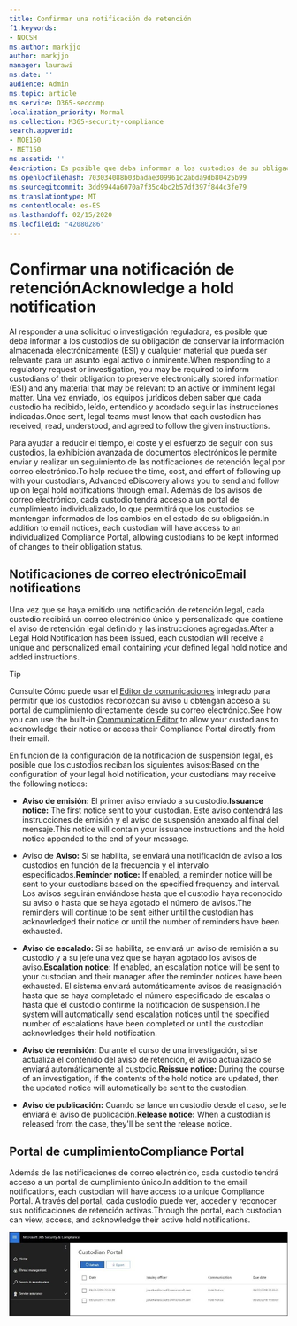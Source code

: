 ```yaml
---
title: Confirmar una notificación de retención
f1.keywords:
- NOCSH
ms.author: markjjo
author: markjjo
manager: laurawi
ms.date: ''
audience: Admin
ms.topic: article
ms.service: O365-seccomp
localization_priority: Normal
ms.collection: M365-security-compliance
search.appverid:
- MOE150
- MET150
ms.assetid: ''
description: Es posible que deba informar a los custodios de su obligación de conservar la información almacenada electrónicamente como parte de la investigación legal. La exhibición avanzada de documentos electrónicos le permite administrar fácilmente el proceso de notificación de retención.
ms.openlocfilehash: 703034088b03badae309961c2abda9db80425b99
ms.sourcegitcommit: 3dd9944a6070a7f35c4bc2b57df397f844c3fe79
ms.translationtype: MT
ms.contentlocale: es-ES
ms.lasthandoff: 02/15/2020
ms.locfileid: "42080286"
---
```

# <a name="acknowledge-a-hold-notification"></a><span data-ttu-id="d419b-104">Confirmar una notificación de retención</span><span class="sxs-lookup"><span data-stu-id="d419b-104">Acknowledge a hold notification</span></span>

<span data-ttu-id="d419b-105">Al responder a una solicitud o investigación reguladora, es posible que deba informar a los custodios de su obligación de conservar la información almacenada electrónicamente (ESI) y cualquier material que pueda ser relevante para un asunto legal activo o inminente.</span><span class="sxs-lookup"><span data-stu-id="d419b-105">When responding to a regulatory request or investigation, you may be required to inform custodians of their obligation to preserve electronically stored information (ESI) and any material that may be relevant to an active or imminent legal matter.</span></span> <span data-ttu-id="d419b-106">Una vez enviado, los equipos jurídicos deben saber que cada custodio ha recibido, leído, entendido y acordado seguir las instrucciones indicadas.</span><span class="sxs-lookup"><span data-stu-id="d419b-106">Once sent, legal teams must know that each custodian has received, read, understood, and agreed to follow the given instructions.</span></span>

<span data-ttu-id="d419b-107">Para ayudar a reducir el tiempo, el coste y el esfuerzo de seguir con sus custodios, la exhibición avanzada de documentos electrónicos le permite enviar y realizar un seguimiento de las notificaciones de retención legal por correo electrónico.</span><span class="sxs-lookup"><span data-stu-id="d419b-107">To help reduce the time, cost, and effort of following up with your custodians,  Advanced eDiscovery allows you to send and follow up on legal hold notifications through email.</span></span> <span data-ttu-id="d419b-108">Además de los avisos de correo electrónico, cada custodio tendrá acceso a un portal de cumplimiento individualizado, lo que permitirá que los custodios se mantengan informados de los cambios en el estado de su obligación.</span><span class="sxs-lookup"><span data-stu-id="d419b-108">In addition to email notices, each custodian will have access to an individualized Compliance Portal, allowing custodians to be kept informed of changes to their obligation status.</span></span>

## <a name="email-notifications"></a><span data-ttu-id="d419b-109">Notificaciones de correo electrónico</span><span class="sxs-lookup"><span data-stu-id="d419b-109">Email notifications</span></span>

<span data-ttu-id="d419b-110">Una vez que se haya emitido una notificación de retención legal, cada custodio recibirá un correo electrónico único y personalizado que contiene el aviso de retención legal definido y las instrucciones agregadas.</span><span class="sxs-lookup"><span data-stu-id="d419b-110">After a Legal Hold Notification has been issued, each custodian will receive a unique and personalized email containing your defined legal hold notice and added instructions.</span></span> 

> [!TIP]
> <span data-ttu-id="d419b-111">Consulte Cómo puede usar el [Editor de comunicaciones](using-communications-editor.md) integrado para permitir que los custodios reconozcan su aviso u obtengan acceso a su portal de cumplimiento directamente desde su correo electrónico.</span><span class="sxs-lookup"><span data-stu-id="d419b-111">See how you can use the built-in  [Communication Editor](using-communications-editor.md) to allow your custodians to acknowledge their notice or access their Compliance Portal directly from their email.</span></span>

<span data-ttu-id="d419b-112">En función de la configuración de la notificación de suspensión legal, es posible que los custodios reciban los siguientes avisos:</span><span class="sxs-lookup"><span data-stu-id="d419b-112">Based on the configuration of your legal hold notification, your custodians may receive the following notices:</span></span> 

- <span data-ttu-id="d419b-113">**Aviso de emisión:** El primer aviso enviado a su custodio.</span><span class="sxs-lookup"><span data-stu-id="d419b-113">**Issuance notice:** The first notice sent to your custodian.</span></span> <span data-ttu-id="d419b-114">Este aviso contendrá las instrucciones de emisión y el aviso de suspensión anexado al final del mensaje.</span><span class="sxs-lookup"><span data-stu-id="d419b-114">This notice will contain your issuance instructions and the hold notice appended to the end of your message.</span></span>

- <span data-ttu-id="d419b-115">Aviso de **Aviso:** Si se habilita, se enviará una notificación de aviso a los custodios en función de la frecuencia y el intervalo especificados.</span><span class="sxs-lookup"><span data-stu-id="d419b-115">**Reminder notice:** If enabled, a reminder notice will be sent to your custodians based on the specified frequency and interval.</span></span> <span data-ttu-id="d419b-116">Los avisos seguirán enviándose hasta que el custodio haya reconocido su aviso o hasta que se haya agotado el número de avisos.</span><span class="sxs-lookup"><span data-stu-id="d419b-116">The reminders will continue to be sent either until the custodian has acknowledged their notice or until the number of reminders have been exhausted.</span></span>

- <span data-ttu-id="d419b-117">**Aviso de escalado:** Si se habilita, se enviará un aviso de remisión a su custodio y a su jefe una vez que se hayan agotado los avisos de aviso.</span><span class="sxs-lookup"><span data-stu-id="d419b-117">**Escalation notice:** If enabled, an escalation notice will be sent to your custodian and their manager after the reminder notices have been exhausted.</span></span> <span data-ttu-id="d419b-118">El sistema enviará automáticamente avisos de reasignación hasta que se haya completado el número especificado de escalas o hasta que el custodio confirme la notificación de suspensión.</span><span class="sxs-lookup"><span data-stu-id="d419b-118">The system will automatically send escalation notices until the specified number of escalations have been completed or until the custodian acknowledges their hold notification.</span></span>

- <span data-ttu-id="d419b-119">**Aviso de reemisión:** Durante el curso de una investigación, si se actualiza el contenido del aviso de retención, el aviso actualizado se enviará automáticamente al custodio.</span><span class="sxs-lookup"><span data-stu-id="d419b-119">**Reissue notice:** During the course of an investigation, if the contents of the hold notice are updated, then the updated notice will automatically be sent to the custodian.</span></span>

- <span data-ttu-id="d419b-120">**Aviso de publicación:** Cuando se lance un custodio desde el caso, se le enviará el aviso de publicación.</span><span class="sxs-lookup"><span data-stu-id="d419b-120">**Release notice:** When a custodian is released from the case, they'll be sent the release notice.</span></span> 

## <a name="compliance-portal"></a><span data-ttu-id="d419b-121">Portal de cumplimiento</span><span class="sxs-lookup"><span data-stu-id="d419b-121">Compliance Portal</span></span>

<span data-ttu-id="d419b-122">Además de las notificaciones de correo electrónico, cada custodio tendrá acceso a un portal de cumplimiento único.</span><span class="sxs-lookup"><span data-stu-id="d419b-122">In addition to the email notifications, each custodian will have access to a unique Compliance Portal.</span></span> <span data-ttu-id="d419b-123">A través del portal, cada custodio puede ver, acceder y reconocer sus notificaciones de retención activas.</span><span class="sxs-lookup"><span data-stu-id="d419b-123">Through the portal, each custodian can view, access, and acknowledge their active hold notifications.</span></span>

![Portal de cumplimiento de un custodio](../media/CustodianPortal.jpg)

